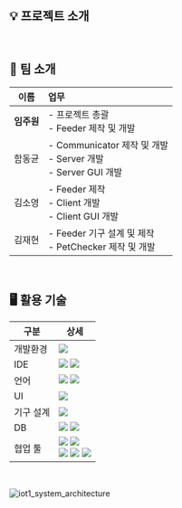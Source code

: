 ## 💡 프로젝트 소개
<br>

## 🤖 팀 소개

|이름|업무|
|---|:---|
|**임주원**|- 프로젝트 총괄<br/> - Feeder 제작 및 개발|
|함동균|- Communicator 제작 및 개발<br/>- Server 개발<br/> - Server GUI 개발|
|김소영|- Feeder 제작<br/>- Client 개발<br/> - Client GUI 개발|
|김재현|- Feeder 기구 설계 및 제작<br/> - PetChecker 제작 및 개발|
<br>

## 🖥️ 활용 기술
|구분|상세|
|---|---|
|개발환경|<img src="https://img.shields.io/badge/Ubuntu-E95420?style=for-the-badge&logo=ubuntu&logoColor=white"/>|
|IDE|<img src="https://img.shields.io/badge/VSCode-007ACC?style=for-the-badge&logo=visualstudiocode&logoColor=white"/> <img src="https://img.shields.io/badge/Arduino-00878F?style=for-the-badge&logo=arduino&logoColor=white"/>|
|언어|<img src="https://img.shields.io/badge/Python-3776AB?style=for-the-badge&logo=python&logoColor=white"/> <img src="https://img.shields.io/badge/C++-00599C?style=for-the-badge&logo=cplusplus&logoColor=white"/>|
|UI|<img src="https://img.shields.io/badge/PyQt5-150458?style=for-the-badge&logo=PyQt5&logoColor=white"/>|
|기구 설계|<img src="https://img.shields.io/badge/CATIA-000000?style=for-the-badge&logo=PyQt5&logoColor=white"/>|
|DB|<img src="https://img.shields.io/badge/AMAZON RDS-000000?style=for-the-badge&logo=visualstudiocode&logoColor=white"/> <img src="https://img.shields.io/badge/MySQL-4479A1?style=for-the-badge&logo=mysql&logoColor=white"/>|
|협업 툴|<img src="https://img.shields.io/badge/Git-F05032?style=for-the-badge&logo=git&logoColor=white"/> <img src="https://img.shields.io/badge/GitHub-181717?style=for-the-badge&logo=github&logoColor=white"/> <br/> <img src="https://img.shields.io/badge/SLACK-4A154B?style=for-the-badge&logo=slack&logoColor=white"/> <img src="https://img.shields.io/badge/Confluence-172B4D?style=for-the-badge&logo=confluence&logoColor=white"/> <img src="https://img.shields.io/badge/JIRA-0052CC?style=for-the-badge&logo=jira&logoColor=white"/> |
<br>


![iot1_system_architecture](https://github.com/user-attachments/assets/3e5cf90f-24b6-4c87-a29b-131ef399db45)
